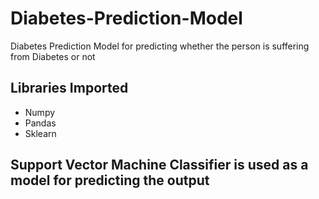 # Diabetes-Prediction-Model
Diabetes Prediction Model for predicting whether the person is suffering from Diabetes or not

## Libraries Imported
- Numpy 
- Pandas
- Sklearn

## Support Vector Machine Classifier is used as a model for predicting the output
